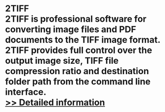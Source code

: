 # 2TIFF<br />2TIFF is professional software for converting image files and PDF documents to the TIFF image format. 2TIFF provides full control over the output image size, TIFF file compression ratio and destination folder path from the command line interface.<br />[>> Detailed information](https://secure.shareit.com/shareit/product.html?productid=300645613&affiliateid=200057808)